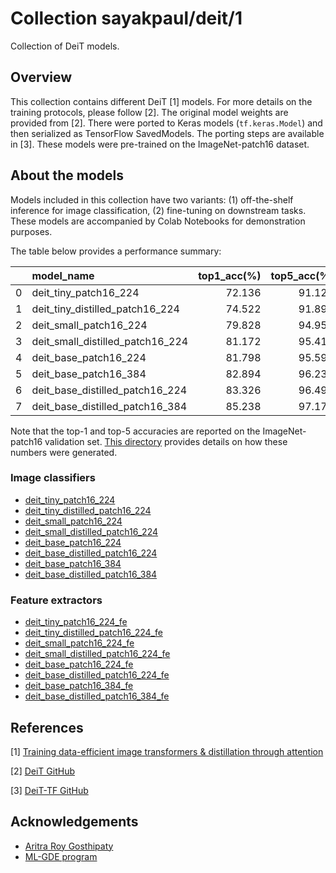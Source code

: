 # Collection sayakpaul/deit/1

Collection of DeiT models.

<!-- dataset: imagenet-ilsvrc-2012-cls -->
<!-- task: image-classification -->

## Overview

This collection contains different DeiT [1] models. For more details on the training protocols,
please follow [2]. The original model weights are provided from [2]. There were ported to Keras models
(`tf.keras.Model`) and then serialized as TensorFlow SavedModels. The porting steps are available in [3].
These models were pre-trained on the ImageNet-patch16 dataset.

## About the models

Models included in this collection have two variants: (1) off-the-shelf inference for image
classification, (2) fine-tuning on downstream tasks. These models are accompanied by
Colab Notebooks for demonstration purposes. 

The table below provides a performance summary:

|    | **model_name**                       |   **top1_acc(%)** |   **top5_acc(%)** |   **orig_top1_acc(%)** |   **orig_top5_acc(%)** |
|---:|:---------------------------------|--------------:|--------------:|-------------------:|-------------------:|
|  0 | deit_tiny_patch16_224            |        72.136 |        91.128 |               72.2 |               91.1 |
|  1 | deit_tiny_distilled_patch16_224  |        74.522 |        91.896 |               74.5 |               91.9 |
|  2 | deit_small_patch16_224           |        79.828 |        94.954 |               79.9 |               95   |
|  3 | deit_small_distilled_patch16_224 |        81.172 |        95.414 |               81.2 |               95.4 |
|  4 | deit_base_patch16_224            |        81.798 |        95.592 |               81.8 |               95.6 |
|  5 | deit_base_patch16_384            |        82.894 |        96.234 |               82.9 |               96.2 |
|  6 | deit_base_distilled_patch16_224  |        83.326 |        96.496 |               83.4 |               96.5 |
|  7 | deit_base_distilled_patch16_384  |        85.238 |        97.172 |               85.2 |               97.2 |

Note that the top-1 and top-5 accuracies are reported on the ImageNet-patch16 validation set. 
[This directory](https://github.com/sayakpaul/deit-tf/tree/main/i1k_eval) provides details
on how these numbers were generated.

### Image classifiers

* [deit_tiny_patch16_224](https://tfhub.dev/sayakpaul/deit_tiny_patch16_224/1)
* [deit_tiny_distilled_patch16_224](https://tfhub.dev/sayakpaul/deit_tiny_distilled_patch16_224/1)
* [deit_small_patch16_224](https://tfhub.dev/sayakpaul/deit_small_patch16_224/1)
* [deit_small_distilled_patch16_224](https://tfhub.dev/sayakpaul/deit_small_distilled_patch16_224/1)
* [deit_base_patch16_224](https://tfhub.dev/sayakpaul/deit_base_patch16_224/1)
* [deit_base_distilled_patch16_224](https://tfhub.dev/sayakpaul/deit_base_distilled_patch16_224/1)
* [deit_base_patch16_384](https://tfhub.dev/sayakpaul/deit_base_patch16_384/1)
* [deit_base_distilled_patch16_384](https://tfhub.dev/sayakpaul/deit_base_distilled_patch16_384/1)


### Feature extractors

* [deit_tiny_patch16_224_fe](https://tfhub.dev/sayakpaul/deit_tiny_patch16_224_fe/1)
* [deit_tiny_distilled_patch16_224_fe](https://tfhub.dev/sayakpaul/deit_tiny_distilled_patch16_224_fe/1)
* [deit_small_patch16_224_fe]((https://tfhub.dev/sayakpaul/deit_small_patch16_224_fe/1))
* [deit_small_distilled_patch16_224_fe](https://tfhub.dev/sayakpaul/deit_small_distilled_patch16_224_fe/1)
* [deit_base_patch16_224_fe](https://tfhub.dev/sayakpaul/deit_base_patch16_224_fe/1)
* [deit_base_distilled_patch16_224_fe](https://tfhub.dev/sayakpaul/deit_base_distilled_patch16_224_fe/1)
* [deit_base_patch16_384_fe](https://tfhub.dev/sayakpaul/deit_base_patch16_384_fe/1)
* [deit_base_distilled_patch16_384_fe](https://tfhub.dev/sayakpaul/deit_base_distilled_patch16_384_fe/1)

## References

[1] [Training data-efficient image transformers & distillation through attention](https://arxiv.org/abs/2012.12877)

[2] [DeiT GitHub](https://github.com/facebookresearch/deit)

[3] [DeiT-TF GitHub](https://github.com/sayakpaul/deit-tf)

## Acknowledgements

* [Aritra Roy Gosthipaty](https://github.com/ariG23498)
* [ML-GDE program](https://developers.google.com/programs/experts/)